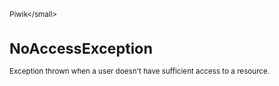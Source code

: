 <small>Piwik\</small>

NoAccessException
=================

Exception thrown when a user doesn't have sufficient access to a resource.
